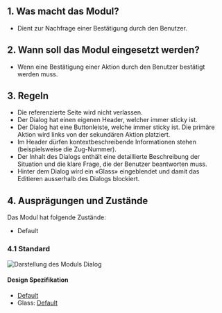 ## 1. Was macht das Modul?
* Dient zur Nachfrage einer Bestätigung durch den Benutzer.

## 2. Wann soll das Modul eingesetzt werden? 
* Wenn eine Bestätigung einer Aktion durch den Benutzer bestätigt werden muss.

## 3. Regeln
* Die referenzierte Seite wird nicht verlassen.
* Der Dialog hat einen eigenen Header, welcher immer sticky ist.
* Der Dialog hat eine Buttonleiste, welche immer sticky ist. Die primäre Aktion wird links von der sekundären Aktion platziert.
* Im Header dürfen kontextbeschreibende Informationen stehen (beispielsweise die Zug-Nummer).
* Der Inhalt des Dialogs enthält eine detaillierte Beschreibung der Situation und die klare Frage, die der Benutzer beantworten muss.
* Hinter dem Dialog wird ein «Glass» eingeblendet und damit das Editieren ausserhalb des Dialogs blockiert.

## 4. Ausprägungen und Zustände
Das Modul hat folgende Zustände:
* Default

### 4.1 Standard
![Darstellung des Moduls Dialog](https://raw.githubusercontent.com/sbb-design-systems/sbb-design-system/master/webapp/modules/dialog/images/dialog_default.png 'class: image')

#### Design Spezifikation
* [Default](https://sbb.invisionapp.com/d/main#/console/17140415/355318666/inspect)
* Glass: [Default](https://sbb.invisionapp.com/d/main#/console/17140415/355318667/inspect)
